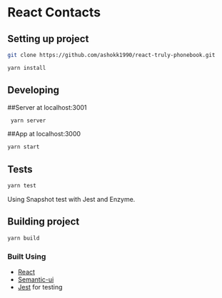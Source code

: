 # React Contacts

## Setting up project

```bash
git clone https://github.com/ashokk1990/react-truly-phonebook.git

yarn install
```
## Developing

##Server at localhost:3001
```bash
 yarn server
```
##App at localhost:3000

```bash
yarn start
```

## Tests
```bash
yarn test
```

Using Snapshot test with Jest and Enzyme.

## Building project

```bash
yarn build
```

### Built Using

- [React](https://reactjs.org)
- [Semantic-ui](https://semantic-ui.com)
- [Jest](https://jestjs.io/) for testing
